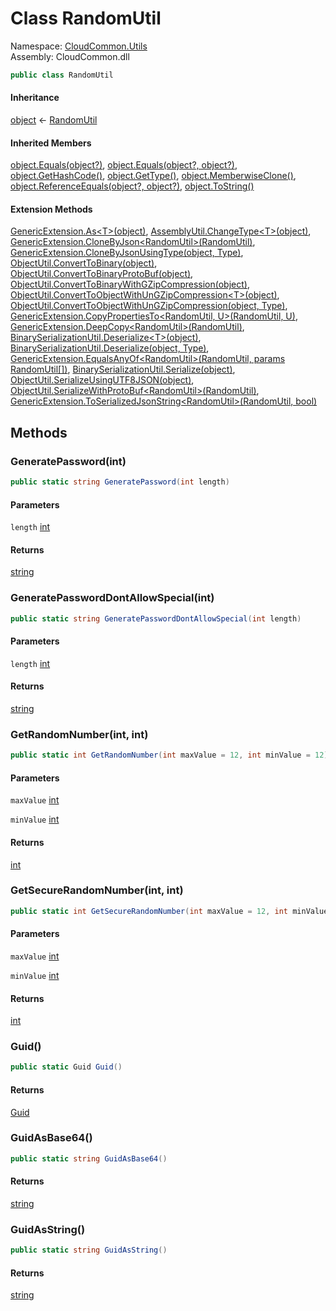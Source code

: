 #  Class RandomUtil

Namespace: [CloudCommon.Utils](CloudCommon.Utils.md)  
Assembly: CloudCommon.dll  

```csharp
public class RandomUtil
```

#### Inheritance

[object](https://learn.microsoft.com/dotnet/api/system.object) ← 
[RandomUtil](CloudCommon.Utils.RandomUtil.md)

#### Inherited Members

[object.Equals\(object?\)](https://learn.microsoft.com/dotnet/api/system.object.equals\#system\-object\-equals\(system\-object\)), 
[object.Equals\(object?, object?\)](https://learn.microsoft.com/dotnet/api/system.object.equals\#system\-object\-equals\(system\-object\-system\-object\)), 
[object.GetHashCode\(\)](https://learn.microsoft.com/dotnet/api/system.object.gethashcode), 
[object.GetType\(\)](https://learn.microsoft.com/dotnet/api/system.object.gettype), 
[object.MemberwiseClone\(\)](https://learn.microsoft.com/dotnet/api/system.object.memberwiseclone), 
[object.ReferenceEquals\(object?, object?\)](https://learn.microsoft.com/dotnet/api/system.object.referenceequals), 
[object.ToString\(\)](https://learn.microsoft.com/dotnet/api/system.object.tostring)

#### Extension Methods

[GenericExtension.As<T\>\(object\)](CloudCommon.Extensions.GenericExtension.md\#CloudCommon\_Extensions\_GenericExtension\_As\_\_1\_System\_Object\_), 
[AssemblyUtil.ChangeType<T\>\(object\)](CloudCommon.Utils.AssemblyUtil.md\#CloudCommon\_Utils\_AssemblyUtil\_ChangeType\_\_1\_System\_Object\_), 
[GenericExtension.CloneByJson<RandomUtil\>\(RandomUtil\)](CloudCommon.Extensions.GenericExtension.md\#CloudCommon\_Extensions\_GenericExtension\_CloneByJson\_\_1\_\_\_0\_), 
[GenericExtension.CloneByJsonUsingType\(object, Type\)](CloudCommon.Extensions.GenericExtension.md\#CloudCommon\_Extensions\_GenericExtension\_CloneByJsonUsingType\_System\_Object\_System\_Type\_), 
[ObjectUtil.ConvertToBinary\(object\)](CloudCommon.Utils.ObjectUtil.md\#CloudCommon\_Utils\_ObjectUtil\_ConvertToBinary\_System\_Object\_), 
[ObjectUtil.ConvertToBinaryProtoBuf\(object\)](CloudCommon.Utils.ObjectUtil.md\#CloudCommon\_Utils\_ObjectUtil\_ConvertToBinaryProtoBuf\_System\_Object\_), 
[ObjectUtil.ConvertToBinaryWithGZipCompression\(object\)](CloudCommon.Utils.ObjectUtil.md\#CloudCommon\_Utils\_ObjectUtil\_ConvertToBinaryWithGZipCompression\_System\_Object\_), 
[ObjectUtil.ConvertToObjectWithUnGZipCompression<T\>\(object\)](CloudCommon.Utils.ObjectUtil.md\#CloudCommon\_Utils\_ObjectUtil\_ConvertToObjectWithUnGZipCompression\_\_1\_System\_Object\_), 
[ObjectUtil.ConvertToObjectWithUnGZipCompression\(object, Type\)](CloudCommon.Utils.ObjectUtil.md\#CloudCommon\_Utils\_ObjectUtil\_ConvertToObjectWithUnGZipCompression\_System\_Object\_System\_Type\_), 
[GenericExtension.CopyPropertiesTo<RandomUtil, U\>\(RandomUtil, U\)](CloudCommon.Extensions.GenericExtension.md\#CloudCommon\_Extensions\_GenericExtension\_CopyPropertiesTo\_\_2\_\_\_0\_\_\_1\_), 
[GenericExtension.DeepCopy<RandomUtil\>\(RandomUtil\)](CloudCommon.Extensions.GenericExtension.md\#CloudCommon\_Extensions\_GenericExtension\_DeepCopy\_\_1\_\_\_0\_), 
[BinarySerializationUtil.Deserialize<T\>\(object\)](CloudCommon.Utils.BinarySerializationUtil.md\#CloudCommon\_Utils\_BinarySerializationUtil\_Deserialize\_\_1\_System\_Object\_), 
[BinarySerializationUtil.Deserialize\(object, Type\)](CloudCommon.Utils.BinarySerializationUtil.md\#CloudCommon\_Utils\_BinarySerializationUtil\_Deserialize\_System\_Object\_System\_Type\_), 
[GenericExtension.EqualsAnyOf<RandomUtil\>\(RandomUtil, params RandomUtil\[\]\)](CloudCommon.Extensions.GenericExtension.md\#CloudCommon\_Extensions\_GenericExtension\_EqualsAnyOf\_\_1\_\_\_0\_\_\_0\_\_\_), 
[BinarySerializationUtil.Serialize\(object\)](CloudCommon.Utils.BinarySerializationUtil.md\#CloudCommon\_Utils\_BinarySerializationUtil\_Serialize\_System\_Object\_), 
[ObjectUtil.SerializeUsingUTF8JSON\(object\)](CloudCommon.Utils.ObjectUtil.md\#CloudCommon\_Utils\_ObjectUtil\_SerializeUsingUTF8JSON\_System\_Object\_), 
[ObjectUtil.SerializeWithProtoBuf<RandomUtil\>\(RandomUtil\)](CloudCommon.Utils.ObjectUtil.md\#CloudCommon\_Utils\_ObjectUtil\_SerializeWithProtoBuf\_\_1\_\_\_0\_), 
[GenericExtension.ToSerializedJsonString<RandomUtil\>\(RandomUtil, bool\)](CloudCommon.Extensions.GenericExtension.md\#CloudCommon\_Extensions\_GenericExtension\_ToSerializedJsonString\_\_1\_\_\_0\_System\_Boolean\_)

## Methods

###  GeneratePassword\(int\)

```csharp
public static string GeneratePassword(int length)
```

#### Parameters

`length` [int](https://learn.microsoft.com/dotnet/api/system.int32)

#### Returns

 [string](https://learn.microsoft.com/dotnet/api/system.string)

###  GeneratePasswordDontAllowSpecial\(int\)

```csharp
public static string GeneratePasswordDontAllowSpecial(int length)
```

#### Parameters

`length` [int](https://learn.microsoft.com/dotnet/api/system.int32)

#### Returns

 [string](https://learn.microsoft.com/dotnet/api/system.string)

###  GetRandomNumber\(int, int\)

```csharp
public static int GetRandomNumber(int maxValue = 12, int minValue = 12)
```

#### Parameters

`maxValue` [int](https://learn.microsoft.com/dotnet/api/system.int32)

`minValue` [int](https://learn.microsoft.com/dotnet/api/system.int32)

#### Returns

 [int](https://learn.microsoft.com/dotnet/api/system.int32)

###  GetSecureRandomNumber\(int, int\)

```csharp
public static int GetSecureRandomNumber(int maxValue = 12, int minValue = 12)
```

#### Parameters

`maxValue` [int](https://learn.microsoft.com/dotnet/api/system.int32)

`minValue` [int](https://learn.microsoft.com/dotnet/api/system.int32)

#### Returns

 [int](https://learn.microsoft.com/dotnet/api/system.int32)

###  Guid\(\)

```csharp
public static Guid Guid()
```

#### Returns

 [Guid](https://learn.microsoft.com/dotnet/api/system.guid)

###  GuidAsBase64\(\)

```csharp
public static string GuidAsBase64()
```

#### Returns

 [string](https://learn.microsoft.com/dotnet/api/system.string)

###  GuidAsString\(\)

```csharp
public static string GuidAsString()
```

#### Returns

 [string](https://learn.microsoft.com/dotnet/api/system.string)

